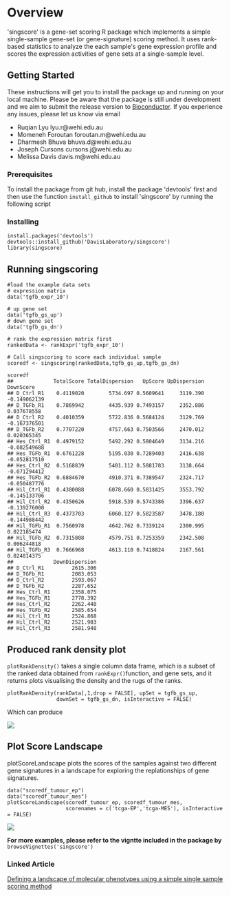 # Overview

'singscore' is a gene-set scoring R package which implements a simple single-sample gene-set (or gene-signature) scoring method. It uses rank-based statistics to analyze the each sample's gene expression profile and scores the expression activities of gene sets at a single-sample level.


## Getting Started

These instructions will get you to install the package up and running on your local machine. Please be aware that the package is still under development and we aim to submit the release version to [Bioconductor](https://www.bioconductor.org). If you experience any issues, please let us know via email 
<ul>
 <li> Ruqian Lyu lyu.r@wehi.edu.au </li>
 <li> Momeneh Foroutan foroutan.m@wehi.edu.au</li> 
 <li> Dharmesh Bhuva bhuva.d@wehi.edu.au </li>
 <li> Joseph Cursons cursons.j@wehi.edu.au</li>
 <li> Melissa Davis davis.m@wehi.edu.au</li>
</ul>

### Prerequisites
To install the package from git hub, install the package 'devtools' first and then use the function `install_github` to install 'singscore' by running the following script


### Installing

```
install.packages('devtools')
devtools::install_github('DavisLaboratory/singscore')
library(singscore)
```


## Running singscoring

```
#load the example data sets
# expression matrix
data('tgfb_expr_10')

# up gene set
data('tgfb_gs_up')
# down gene set
data('tgfb_gs_dn')

# rank the expression matrix first
rankedData <- rankExpr('tgfb_expr_10')

# Call singscoring to score each individual sample
scoredf <- singscoring(rankedData,tgfb_gs_up,tgfb_gs_dn)

scoredf
##             TotalScore TotalDispersion   UpScore UpDispersion    DownScore
## D_Ctrl_R1    0.4119020        5734.697 0.5609641     3119.390 -0.149062139
## D_TGFb_R1    0.7869942        4435.939 0.7493157     2352.886  0.037678558
## D_Ctrl_R2    0.4010359        5722.836 0.5684124     3129.769 -0.167376501
## D_TGFb_R2    0.7707220        4757.663 0.7503566     2470.012  0.020365345
## Hes_Ctrl_R1  0.4979152        5492.292 0.5804649     3134.216 -0.082549688
## Hes_TGFb_R1  0.6761228        5195.030 0.7289403     2416.638 -0.052817510
## Hes_Ctrl_R2  0.5168839        5401.112 0.5881783     3138.664 -0.071294412
## Hes_TGFb_R2  0.6884670        4910.371 0.7389547     2324.717 -0.050487776
## Hil_Ctrl_R1  0.4380088        6078.660 0.5831425     3553.792 -0.145133706
## Hil_Ctrl_R2  0.4350626        5918.539 0.5743386     3396.637 -0.139276000
## Hil_Ctrl_R3  0.4373703        6060.127 0.5823587     3478.180 -0.144988442
## Hil_TGFb_R1  0.7560978        4642.762 0.7339124     2300.995  0.022185474
## Hil_TGFb_R2  0.7315808        4579.751 0.7253359     2342.508  0.006244818
## Hil_TGFb_R3  0.7666968        4613.110 0.7418824     2167.561  0.024814375
##             DownDispersion
## D_Ctrl_R1         2615.306
## D_TGFb_R1         2083.053
## D_Ctrl_R2         2593.067
## D_TGFb_R2         2287.652
## Hes_Ctrl_R1       2358.075
## Hes_TGFb_R1       2778.392
## Hes_Ctrl_R2       2262.448
## Hes_TGFb_R2       2585.654
## Hil_Ctrl_R1       2524.868
## Hil_Ctrl_R2       2521.903
## Hil_Ctrl_R3       2581.948

```



## Produced rank density plot
`plotRankDensity()` takes a single column data frame, which is a subset of the ranked data obtained from `rankExpr()`function, and gene sets, and it returns plots visualising the density and the rugs of the ranks.
```
plotRankDensity(rankData[,1,drop = FALSE], upSet = tgfb_gs_up, 
                downSet = tgfb_gs_dn, isInteractive = FALSE)

```
Which can produce 

![](https://user-images.githubusercontent.com/12887308/33762071-52e5c1fe-dc5f-11e7-86db-b5edebeb5e0b.png)

## Plot Score Landscape

plotScoreLandscape plots the scores of the samples against two different gene signatures in a landscape for exploring the replationships of gene signatures.

```
data("scoredf_tumour_ep")
data("scoredf_tumour_mes")
plotScoreLandscape(scoredf_tumour_ep, scoredf_tumour_mes, 
                   scorenames = c('tcga-EP','tcga-MES'), isInteractive = FALSE)

```
![](https://user-images.githubusercontent.com/12887308/33762072-531c544e-dc5f-11e7-92c8-1791b897f038.png)

**For more examples, please refer to the vigntte included in the package by**
`browseVignettes('singscore')`

### Linked Article
[Defining a landscape of molecular phenotypes using a simple single sample scoring method](https://www.biorxiv.org/content/early/2017/12/08/231217 )